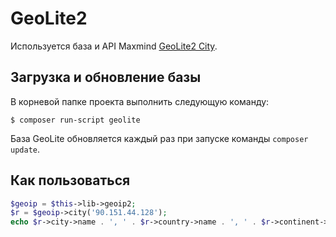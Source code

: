# GeoLite2 

Используется база и API Maxmind [GeoLite2 City](http://dev.maxmind.com/geoip/geoip2/geolite2/).


## Загрузка и обновление базы

В корневой папке проекта выполнить следующую команду:

```
$ composer run-script geolite
```

База GeoLite обновляется каждый раз при запуске команды `composer update`.

## Как пользоваться

```php
$geoip = $this->lib->geoip2;
$r = $geoip->city('90.151.44.128');
echo $r->city->name . ', ' . $r->country->name . ', ' . $r->continent->name;
```
